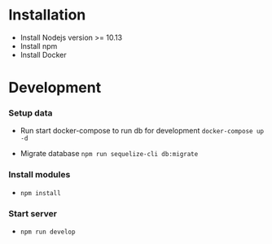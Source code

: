 # Installation
- Install Nodejs version >= 10.13
- Install npm
- Install Docker

# Development
### Setup data 

- Run start docker-compose to run db for development
`docker-compose up -d`

- Migrate database `npm run sequelize-cli db:migrate`

### Install modules
- `npm install`

### Start server 
- `npm run develop`


